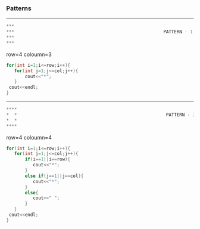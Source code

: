 ### Patterns 

---

```py
***
***                                                        PATTERN - 1
***
***
```

row=4 coloumn=3

```cpp
for(int i=1;i<=row;i++){
   for(int j=1;j<=col;j++){
       cout<<"*";
   }
 cout<<endl;
}
```

---

```py
****
*  *                                                        PATTERN - 2
*  *
****
```

row=4 coloumn=4

```cpp
for(int i=1;i<=row;i++){
   for(int j=1;j<=col;j++){
       if(i==1||i==row){
          cout<<"*";
       }
       else if(j==1||j==col){
          cout<<"*";
       }
       else{
          cout<<" ";
       }
   }
 cout<<endl;
}
```

